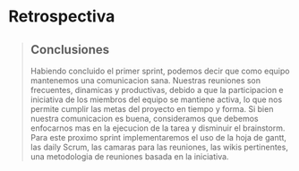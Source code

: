 # Retrospectiva

> ## Conclusiones
> 
> Habiendo concluido el primer sprint, podemos decir que como equipo mantenemos una comunicacion sana. Nuestras reuniones
> son frecuentes, dinamicas y productivas, debido a que la participacion e iniciativa de los miembros del equipo se mantiene activa,
> lo que nos permite cumplir las metas del proyecto en tiempo y forma.
> Si bien nuestra comunicacion es buena, consideramos que debemos enfocarnos mas en la ejecucion de la tarea y disminuir
> el brainstorm.
> Para este proximo sprint implementaremos el uso de la hoja de gantt, las daily Scrum, las camaras para las reuniones, las wikis
> pertinentes, una metodologia de reuniones basada en la iniciativa.
